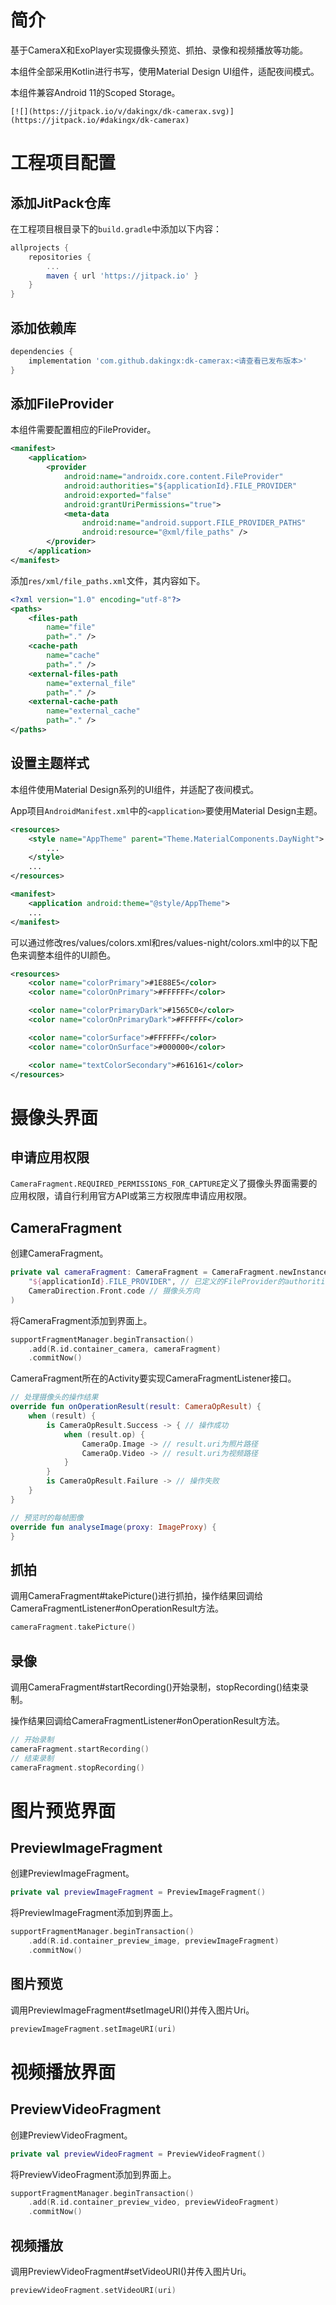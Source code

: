 # 简介
基于CameraX和ExoPlayer实现摄像头预览、抓拍、录像和视频播放等功能。

本组件全部采用Kotlin进行书写，使用Material Design UI组件，适配夜间模式。

本组件兼容Android 11的Scoped Storage。

```
[![](https://jitpack.io/v/dakingx/dk-camerax.svg)](https://jitpack.io/#dakingx/dk-camerax)
```

# 工程项目配置
## 添加JitPack仓库
在工程项目根目录下的`build.gradle`中添加以下内容：

```groovy
allprojects {
    repositories {
        ...
        maven { url 'https://jitpack.io' }
    }
}
```

## 添加依赖库

```groovy
dependencies {
	implementation 'com.github.dakingx:dk-camerax:<请查看已发布版本>'
}
```

## 添加FileProvider
本组件需要配置相应的FileProvider。

```xml
<manifest>
    <application>
        <provider
            android:name="androidx.core.content.FileProvider"
            android:authorities="${applicationId}.FILE_PROVIDER"
            android:exported="false"
            android:grantUriPermissions="true">
            <meta-data
                android:name="android.support.FILE_PROVIDER_PATHS"
                android:resource="@xml/file_paths" />
        </provider>
    </application>
</manifest>
```

添加`res/xml/file_paths.xml`文件，其内容如下。

```xml
<?xml version="1.0" encoding="utf-8"?>
<paths>
    <files-path
        name="file"
        path="." />
    <cache-path
        name="cache"
        path="." />
    <external-files-path
        name="external_file"
        path="." />
    <external-cache-path
        name="external_cache"
        path="." />
</paths>
```

## 设置主题样式
本组件使用Material Design系列的UI组件，并适配了夜间模式。

App项目`AndroidManifest.xml`中的`<application>`要使用Material Design主题。

```xml
<resources>
    <style name="AppTheme" parent="Theme.MaterialComponents.DayNight">
        ...
    </style>
    ...
</resources>
```

```xml
<manifest>
    <application android:theme="@style/AppTheme">
    ...
</manifest>
```

可以通过修改res/values/colors.xml和res/values-night/colors.xml中的以下配色来调整本组件的UI颜色。

```xml
<resources>
    <color name="colorPrimary">#1E88E5</color>
    <color name="colorOnPrimary">#FFFFFF</color>

    <color name="colorPrimaryDark">#1565C0</color>
    <color name="colorOnPrimaryDark">#FFFFFF</color>

    <color name="colorSurface">#FFFFFF</color>
    <color name="colorOnSurface">#000000</color>

    <color name="textColorSecondary">#616161</color>
</resources>
```

# 摄像头界面
## 申请应用权限
`CameraFragment.REQUIRED_PERMISSIONS_FOR_CAPTURE`定义了摄像头界面需要的应用权限，请自行利用官方API或第三方权限库申请应用权限。

## CameraFragment
创建CameraFragment。

```kotlin
private val cameraFragment: CameraFragment = CameraFragment.newInstance(
    "${applicationId}.FILE_PROVIDER", // 已定义的FileProvider的authorities值
    CameraDirection.Front.code // 摄像头方向
)
```

将CameraFragment添加到界面上。

```kotlin
supportFragmentManager.beginTransaction()
    .add(R.id.container_camera, cameraFragment)
    .commitNow()
```

CameraFragment所在的Activity要实现CameraFragmentListener接口。

```kotlin
// 处理摄像头的操作结果
override fun onOperationResult(result: CameraOpResult) {
    when (result) {
        is CameraOpResult.Success -> { // 操作成功
            when (result.op) {
                CameraOp.Image -> // result.uri为照片路径
                CameraOp.Video -> // result.uri为视频路径
            }
        }
        is CameraOpResult.Failure -> // 操作失败
    }
}

// 预览时的每帧图像
override fun analyseImage(proxy: ImageProxy) {
}
```

## 抓拍
调用CameraFragment#takePicture()进行抓拍，操作结果回调给CameraFragmentListener#onOperationResult方法。

```kotlin
cameraFragment.takePicture()
```

## 录像

调用CameraFragment#startRecording()开始录制，stopRecording()结束录制。

操作结果回调给CameraFragmentListener#onOperationResult方法。

```kotlin
// 开始录制
cameraFragment.startRecording()
// 结束录制
cameraFragment.stopRecording()
```

# 图片预览界面
## PreviewImageFragment
创建PreviewImageFragment。

```kotlin
private val previewImageFragment = PreviewImageFragment()
```

将PreviewImageFragment添加到界面上。

```kotlin
supportFragmentManager.beginTransaction()
    .add(R.id.container_preview_image, previewImageFragment)
    .commitNow()
```

## 图片预览
调用PreviewImageFragment#setImageURI()并传入图片Uri。

```kotlin
previewImageFragment.setImageURI(uri)
```

# 视频播放界面
## PreviewVideoFragment
创建PreviewVideoFragment。

```kotlin
private val previewVideoFragment = PreviewVideoFragment()
```

将PreviewVideoFragment添加到界面上。

```kotlin
supportFragmentManager.beginTransaction()
    .add(R.id.container_preview_video, previewVideoFragment)
    .commitNow()
```

## 视频播放
调用PreviewVideoFragment#setVideoURI()并传入图片Uri。

```kotlin
previewVideoFragment.setVideoURI(uri)
```

